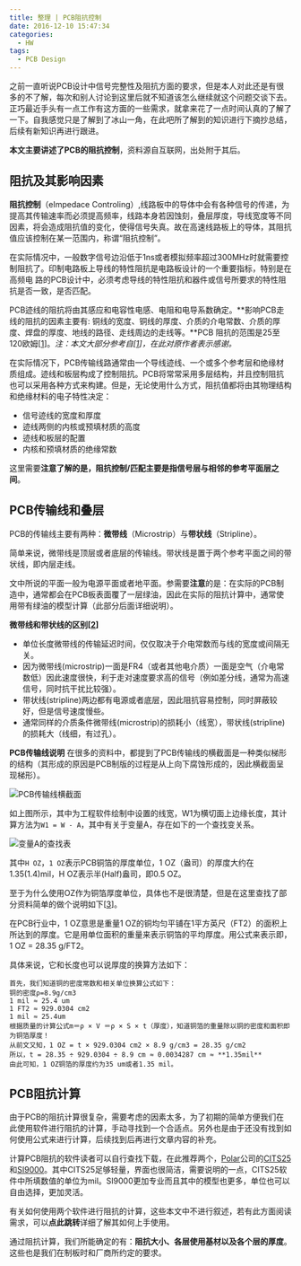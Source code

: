 ```yaml
---
title: 整理 | PCB阻抗控制
date: 2016-12-10 15:47:34
categories:
  - HW
tags:
  - PCB Design
---
```


之前一直听说PCB设计中信号完整性及阻抗方面的要求，但是本人对此还是有很多的不了解，每次和别人讨论到这里后就不知道该怎么继续就这个问题交谈下去。正巧最近手头有一点工作有这方面的一些需求，就拿来花了一点时间认真的了解了一下。自我感觉只是了解到了冰山一角，在此吧所了解到的知识进行下摘抄总结，后续有新知识再进行跟进。

**本文主要讲述了PCB的阻抗控制**，资料源自互联网，出处附于其后。

<!--more-->

## 阻抗及其影响因素

**阻抗控制**（eImpedace Controling）,线路板中的导体中会有各种信号的传递，为提高其传输速率而必须提高频率，线路本身若因蚀刻，叠层厚度，导线宽度等不同因素，将会造成阻抗值的变化，使得信号失真。故在高速线路板上的导体，其阻抗值应该控制在某一范围内，称谓“阻抗控制”。

在实际情况中，一般数字信号边沿低于1ns或者模拟频率超过300MHz时就需要控制阻抗了。印制电路板上导线的特性阻抗是电路板设计的一个重要指标，特别是在高频电 路的PCB设计中，必须考虑导线的特性阻抗和器件或信号所要求的特性阻抗是否一致，是否匹配。

PCB迹线的阻抗将由其感应和电容性电感、电阻和电导系数确定。**影响PCB走线的阻抗的因素主要有: 铜线的宽度、铜线的厚度、介质的介电常数、介质的厚度、焊盘的厚度、地线的路径、走线周边的走线等。**PCB 阻抗的范围是25至120欧姆[[1](http://www.hqpcb.com/pcbjishu/494.html)]。*注：本文大部分参考自[[1](http://www.hqpcb.com/pcbjishu/494.html)]，在此对原作者表示感谢。*

在实际情况下，PCB传输线路通常由一个导线迹线、一个或多个参考层和绝缘材质组成。迹线和板层构成了控制阻抗。PCB将常常采用多层结构，并且控制阻抗也可以采用各种方式来构建。但是，无论使用什么方式，阻抗值都将由其物理结构和绝缘材料的电子特性决定：
+ 信号迹线的宽度和厚度
+ 迹线两侧的内核或预填材质的高度
+ 迹线和板层的配置
+ 内核和预填材质的绝缘常数

这里需要**注意了解的是，阻抗控制/匹配主要是指信号层与相邻的参考平面层之间**。


## PCB传输线和叠层

PCB的传输线主要有两种：**微带线**（Microstrip）与**带状线**（Stripline）。

简单来说，微带线是顶层或者底层的传输线。带状线是置于两个参考平面之间的带状线，即内层走线。

文中所说的平面一般为电源平面或者地平面。参需要**注意**的是：在实际的PCB制造中，通常都会在PCB板表面覆了一层绿油，因此在实际的阻抗计算中，通常使用带有绿油的模型计算（此部分后面详细说明）。

**微带线和带状线的区别[[2](http://www.pcbcity.com.cn/PcbInfo/Articles/2007-8/0708060945289625-1.htm)]**
+ 单位长度微带线的传输延迟时间，仅仅取决于介电常数而与线的宽度或间隔无关。
+ 因为微带线(microstrip)一面是FR4（或者其他电介质）一面是空气（介电常数低）因此速度很快，利于走对速度要求高的信号（例如差分线，通常为高速信号，同时抗干扰比较强）。
+ 带状线(stripline)两边都有电源或者底层，因此阻抗容易控制，同时屏蔽较好，但是信号速度慢些。
+ 通常同样的介质条件微带线(microstrip)的损耗小（线宽），带状线(stripline)的损耗大（线细，有过孔）。

**PCB传输线说明**
在很多的资料中，都提到了PCB传输线的横截面是一种类似梯形的结构（其形成的原因是PCB制版的过程是从上向下腐蚀形成的，因此横截面呈现梯形）。

![PCB传输线横截面](https://airbird-1252162485.cos.ap-shanghai.myqcloud.com/20160601-pcb-eimpedace-ctrl-Fig1.png)

如上图所示，其中为工程软件绘制中设置的线宽，W1为横切面上边缘长度，其计算方法为`W1 = W - A`，其中有关于变量A，存在如下的一个查找变关系。

![变量A的查找表](https://airbird-1252162485.cos.ap-shanghai.myqcloud.com/20160601-pcb-eimpedace-ctrl-Fig2.png)

其中`H OZ`，`1 OZ`表示PCB铜箔的厚度单位，1 OZ（盎司）的厚度大约在1.35(1.4)mil，H OZ表示半(Half)盎司，即0.5 OZ。

至于为什么使用OZ作为铜箔厚度单位，具体也不是很清楚，但是在这里查找了部分资料简单的做个说明如下[[3](http://www.2ic.cn/html/58/t-402258.html)]。

在PCB行业中，1 OZ意思是重量1 OZ的铜均匀平铺在1平方英尺（FT2）的面积上所达到的厚度。它是用单位面积的重量来表示铜箔的平均厚度。用公式来表示即，1 OZ = 28.35 g/FT2。

具体来说，它和长度也可以说厚度的换算方法如下：
	
	首先，我们知道铜的密度常数和相关单位换算公式如下：
	铜的密度ρ=8.9g/cm3
	1 mil ≈ 25.4 um
	1 FT2 ≈ 929.0304 cm2
	1 mil ≈ 25.4um
	根据质量的计算公式m＝ρ × V ＝ρ × S × t（厚度），知道铜箔的重量除以铜的密度和面积即为铜箔厚度！
	从前文又知，1 OZ = t × 929.0304 cm2 × 8.9 g/cm3 = 28.35 g/cm2
	所以，t = 28.35 ÷ 929.0304 ÷ 8.9 cm ≈ 0.0034287 cm ≈ **1.35mil**
	由此可知，1 OZ铜箔的厚度约为35 um或者1.35 mil。

## PCB阻抗计算

由于PCB的阻抗计算很复杂，需要考虑的因素太多，为了初期的简单方便我们在此使用软件进行阻抗的计算，手动寻找到一个合适点。另外也是由于还没有找到如何使用公式来进行计算，后续找到后再进行文章内容的补充。

计算PCB阻抗的软件读者可以自行查找下载，在此推荐两个，[Polar](http://www.polarinstruments.com/)公司的[CITS25](http://download.csdn.net/download/allowactto/5785047)和[SI9000](http://download.csdn.net/detail/innorx/4977851)。其中CITS25足够轻量，界面也很简洁，需要说明的一点，CITS25软件中所填数值的单位为mil。SI9000更加专业而且其中的模型也更多，单位也可以自由选择，更加灵活。

有关如何使用两个软件进行阻抗的计算，这些本文中不进行叙述，若有此方面阅读需求，可以**点此跳转**详细了解其如何上手使用。

通过阻抗计算，我们所能确定的有：**阻抗大小、各层使用基材以及各个层的厚度**。这些也是我们在制板时和厂商所约定的要求。




